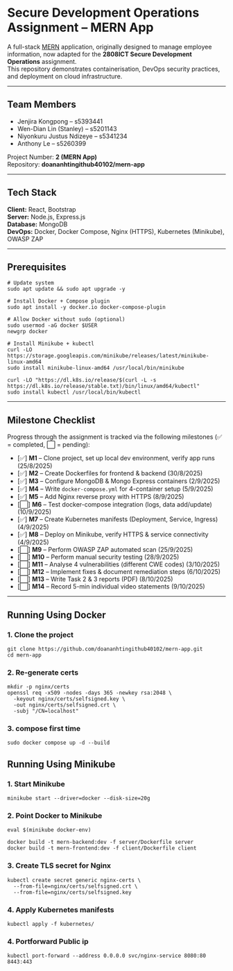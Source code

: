 # Secure Development Operations Assignment – MERN App

A full-stack [MERN](https://www.mongodb.com/mern-stack) application, originally designed to manage employee information, now adapted for the **2808ICT Secure Development Operations** assignment.  
This repository demonstrates containerisation, DevOps security practices, and deployment on cloud infrastructure.

---

## Team Members
- Jenjira Kongpong – s5393441  
- Wen-Dian Lin (Stanley) – s5201143  
- Niyonkuru Justus Ndizeye – s5341234  
- Anthony Le – s5260399  

Project Number: **2 (MERN App)**  
Repository: **doananhtingithub40102/mern-app**

---

## Tech Stack
**Client:** React, Bootstrap  
**Server:** Node.js, Express.js  
**Database:** MongoDB  
**DevOps:** Docker, Docker Compose, Nginx (HTTPS), Kubernetes (Minikube), OWASP ZAP  

---

## Prerequisites
```
# Update system
sudo apt update && sudo apt upgrade -y

# Install Docker + Compose plugin
sudo apt install -y docker.io docker-compose-plugin

# Allow Docker without sudo (optional)
sudo usermod -aG docker $USER
newgrp docker

# Install Minikube + kubectl
curl -LO https://storage.googleapis.com/minikube/releases/latest/minikube-linux-amd64
sudo install minikube-linux-amd64 /usr/local/bin/minikube

curl -LO "https://dl.k8s.io/release/$(curl -L -s https://dl.k8s.io/release/stable.txt)/bin/linux/amd64/kubectl"
sudo install kubectl /usr/local/bin/kubectl

```

---

## Milestone Checklist
Progress through the assignment is tracked via the following milestones (✅ = completed, ⬜ = pending):

- [✅] **M1** – Clone project, set up local dev environment, verify app runs (25/8/2025)  
- [✅] **M2** – Create Dockerfiles for frontend & backend (30/8/2025)  
- [✅] **M3** – Configure MongoDB & Mongo Express containers (2/9/2025)  
- [✅] **M4** – Write `docker-compose.yml` for 4-container setup (5/9/2025)  
- [✅] **M5** – Add Nginx reverse proxy with HTTPS (8/9/2025)  
- [⬜] **M6** – Test docker-compose integration (logs, data add/update) (10/9/2025)  
- [✅] **M7** – Create Kubernetes manifests (Deployment, Service, Ingress) (4/9/2025)  
- [✅] **M8** – Deploy on Minikube, verify HTTPS & service connectivity (4/9/2025)  
- [⬜] **M9** – Perform OWASP ZAP automated scan (25/9/2025)  
- [⬜] **M10** – Perform manual security testing (28/9/2025)  
- [⬜] **M11** – Analyse 4 vulnerabilities (different CWE codes) (3/10/2025)  
- [⬜] **M12** – Implement fixes & document remediation steps (6/10/2025)  
- [⬜] **M13** – Write Task 2 & 3 reports (PDF) (8/10/2025)  
- [⬜] **M14** – Record 5-min individual video statements (9/10/2025)  

---

## Running Using Docker

### 1. Clone the project
```
git clone https://github.com/doananhtingithub40102/mern-app.git
cd mern-app
```

### 2. Re-generate certs
```
mkdir -p nginx/certs
openssl req -x509 -nodes -days 365 -newkey rsa:2048 \
  -keyout nginx/certs/selfsigned.key \
  -out nginx/certs/selfsigned.crt \
  -subj "/CN=localhost"
```

### 3. compose first time
```
sudo docker compose up -d --build
```

## Running Using Minikube

### 1. Start Minikube
```
minikube start --driver=docker --disk-size=20g
```

### 2. Point Docker to Minikube
```
eval $(minikube docker-env)

docker build -t mern-backend:dev -f server/Dockerfile server
docker build -t mern-frontend:dev -f client/Dockerfile client
```
### 3. Create TLS secret for Nginx
```
kubectl create secret generic nginx-certs \
  --from-file=nginx/certs/selfsigned.crt \
  --from-file=nginx/certs/selfsigned.key
```

### 4. Apply Kubernetes manifests
```
kubectl apply -f kubernetes/
```

### 4. Portforward Public ip
```
kubectl port-forward --address 0.0.0.0 svc/nginx-service 8080:80 8443:443
```

